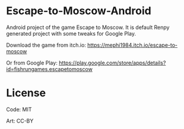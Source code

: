 # Escape-to-Moscow-Android

Android project of the game Escape to Moscow. It is default Renpy generated project with some tweaks for Google Play.

Download the game from itch.io: https://mephi1984.itch.io/escape-to-moscow

Or from Google Play: https://play.google.com/store/apps/details?id=fishrungames.escapetomoscow

# License
Code: MIT

Art: CC-BY
